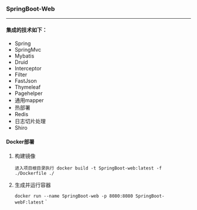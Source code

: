 
### SpringBoot-Web
---

#### 集成的技术如下：
* Spring
* SpringMvc
* Mybatis
* Druid
* Interceptor
* Filter
* FastJson
* Thymeleaf
* Pagehelper
* 通用mapper
* 热部署
* Redis
* 日志切片处理
* Shiro

#### Docker部署
1. 构建镜像
    
    `进入项目根目录执行 docker build -t SpringBoot-web:latest -f ./Dockerfile ./`
 
2. 生成并运行容器

    `docker run --name SpringBoot-web -p 8080:8080 SpringBoot-webF:latest`
`


